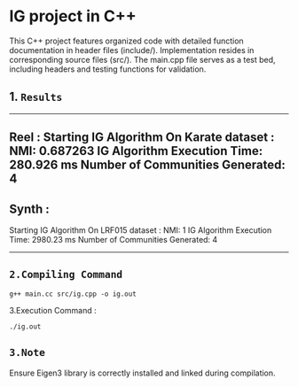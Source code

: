
# IG project in C++


This C++ project features organized code with detailed function documentation in header files (include/).
Implementation resides in corresponding source files (src/). The main.cpp file serves as a test bed,
 including headers and testing functions for validation.


## 1. `Results`

-------------------------------------
Reel :
Starting IG Algorithm On Karate dataset :
NMI: 0.687263
IG Algorithm Execution Time: 280.926 ms
Number of Communities Generated: 4
-------------------------------------
Synth :
-------------------------------------
Starting IG Algorithm On LRF015 dataset :
NMI: 1
IG Algorithm Execution Time: 2980.23 ms
Number of Communities Generated: 4
_________________________________


## `2.Compiling Command`
```
g++ main.cc src/ig.cpp -o ig.out
```
3.Execution Command :
```
./ig.out
```

## `3.Note` 

Ensure Eigen3 library is correctly installed and linked during compilation.





